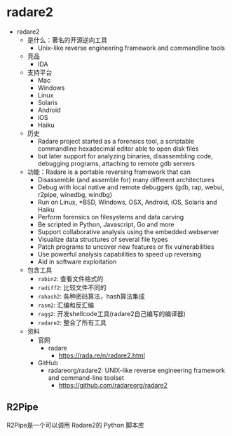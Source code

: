# radare2

* radare2
  * 是什么：著名的开源逆向工具
    * Unix-like reverse engineering framework and commandline tools
  * 竞品
    * IDA
  * 支持平台
    * Mac
    * Windows
    * Linux
    * Solaris
    * Android
    * iOS
    * Haiku
  * 历史
    * Radare project started as a forensics tool, a scriptable commandline hexadecimal editor able to open disk files
    *  but later support for analyzing binaries, disassembling code, debugging programs, attaching to remote gdb servers
  * 功能：Radare is a portable reversing framework that can
    * Disassemble (and assemble for) many different architectures
    * Debug with local native and remote debuggers (gdb, rap, webui, r2pipe, winedbg, windbg)
    * Run on Linux, *BSD, Windows, OSX, Android, iOS, Solaris and Haiku
    * Perform forensics on filesystems and data carving
    * Be scripted in Python, Javascript, Go and more
    * Support collaborative analysis using the embedded webserver
    * Visualize data structures of several file types
    * Patch programs to uncover new features or fix vulnerabilities
    * Use powerful analysis capabilities to speed up reversing
    * Aid in software exploitation
  * 包含工具
    * `rabin2`: 查看文件格式的
    * `radiff2`: 比较文件不同的
    * `rahash2`: 各种密码算法，hash算法集成
    * `rasm2`: 汇编和反汇编
    * `ragg2`: 开发shellcode工具(radare2自己编写的编译器)
    * `radare2`: 整合了所有工具
  * 资料
    * 官网
      * radare
        * https://rada.re/n/radare2.html
    * GitHub
      * radareorg/radare2: UNIX-like reverse engineering framework and command-line toolset
        * https://github.com/radareorg/radare2

## R2Pipe

R2Pipe是一个可以调用 Radare2的 Python 脚本库

